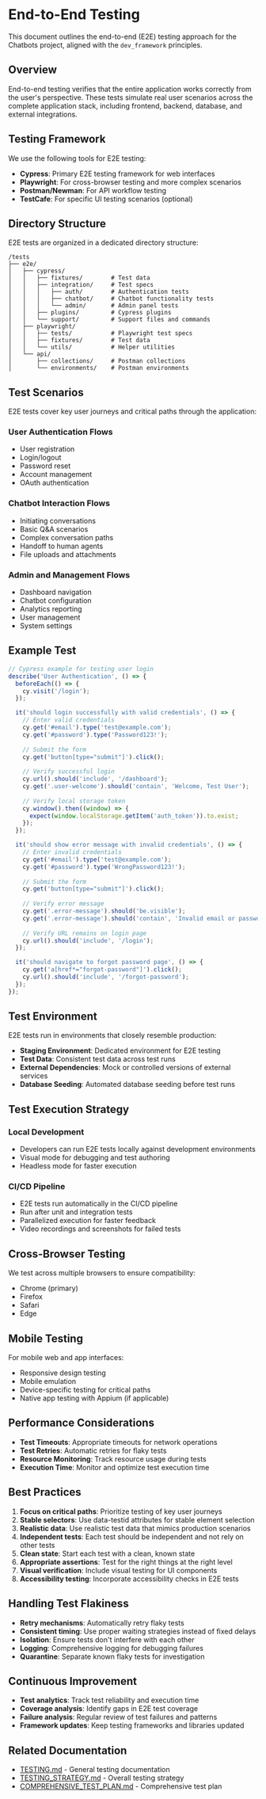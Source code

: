 # End-to-End Testing

This document outlines the end-to-end (E2E) testing approach for the Chatbots project, aligned with the `dev_framework` principles.

## Overview

End-to-end testing verifies that the entire application works correctly from the user's perspective. These tests simulate real user scenarios across the complete application stack, including frontend, backend, database, and external integrations.

## Testing Framework

We use the following tools for E2E testing:

- **Cypress**: Primary E2E testing framework for web interfaces
- **Playwright**: For cross-browser testing and more complex scenarios
- **Postman/Newman**: For API workflow testing
- **TestCafe**: For specific UI testing scenarios (optional)

## Directory Structure

E2E tests are organized in a dedicated directory structure:

```
/tests
├── e2e/
│   ├── cypress/
│   │   ├── fixtures/        # Test data
│   │   ├── integration/     # Test specs
│   │   │   ├── auth/        # Authentication tests
│   │   │   ├── chatbot/     # Chatbot functionality tests
│   │   │   └── admin/       # Admin panel tests
│   │   ├── plugins/         # Cypress plugins
│   │   └── support/         # Support files and commands
│   ├── playwright/
│   │   ├── tests/           # Playwright test specs
│   │   ├── fixtures/        # Test data
│   │   └── utils/           # Helper utilities
│   └── api/
│       ├── collections/     # Postman collections
│       └── environments/    # Postman environments
```

## Test Scenarios

E2E tests cover key user journeys and critical paths through the application:

### User Authentication Flows

- User registration
- Login/logout
- Password reset
- Account management
- OAuth authentication

### Chatbot Interaction Flows

- Initiating conversations
- Basic Q&A scenarios
- Complex conversation paths
- Handoff to human agents
- File uploads and attachments

### Admin and Management Flows

- Dashboard navigation
- Chatbot configuration
- Analytics reporting
- User management
- System settings

## Example Test

```javascript
// Cypress example for testing user login
describe('User Authentication', () => {
  beforeEach(() => {
    cy.visit('/login');
  });

  it('should login successfully with valid credentials', () => {
    // Enter valid credentials
    cy.get('#email').type('test@example.com');
    cy.get('#password').type('Password123!');
    
    // Submit the form
    cy.get('button[type="submit"]').click();
    
    // Verify successful login
    cy.url().should('include', '/dashboard');
    cy.get('.user-welcome').should('contain', 'Welcome, Test User');
    
    // Verify local storage token
    cy.window().then((window) => {
      expect(window.localStorage.getItem('auth_token')).to.exist;
    });
  });

  it('should show error message with invalid credentials', () => {
    // Enter invalid credentials
    cy.get('#email').type('test@example.com');
    cy.get('#password').type('WrongPassword123!');
    
    // Submit the form
    cy.get('button[type="submit"]').click();
    
    // Verify error message
    cy.get('.error-message').should('be.visible');
    cy.get('.error-message').should('contain', 'Invalid email or password');
    
    // Verify URL remains on login page
    cy.url().should('include', '/login');
  });

  it('should navigate to forgot password page', () => {
    cy.get('a[href*="forgot-password"]').click();
    cy.url().should('include', '/forgot-password');
  });
});
```

## Test Environment

E2E tests run in environments that closely resemble production:

- **Staging Environment**: Dedicated environment for E2E testing
- **Test Data**: Consistent test data across test runs
- **External Dependencies**: Mock or controlled versions of external services
- **Database Seeding**: Automated database seeding before test runs

## Test Execution Strategy

### Local Development

- Developers can run E2E tests locally against development environments
- Visual mode for debugging and test authoring
- Headless mode for faster execution

### CI/CD Pipeline

- E2E tests run automatically in the CI/CD pipeline
- Run after unit and integration tests
- Parallelized execution for faster feedback
- Video recordings and screenshots for failed tests

## Cross-Browser Testing

We test across multiple browsers to ensure compatibility:

- Chrome (primary)
- Firefox
- Safari
- Edge

## Mobile Testing

For mobile web and app interfaces:

- Responsive design testing
- Mobile emulation
- Device-specific testing for critical paths
- Native app testing with Appium (if applicable)

## Performance Considerations

- **Test Timeouts**: Appropriate timeouts for network operations
- **Test Retries**: Automatic retries for flaky tests
- **Resource Monitoring**: Track resource usage during tests
- **Execution Time**: Monitor and optimize test execution time

## Best Practices

1. **Focus on critical paths**: Prioritize testing of key user journeys
2. **Stable selectors**: Use data-testid attributes for stable element selection
3. **Realistic data**: Use realistic test data that mimics production scenarios
4. **Independent tests**: Each test should be independent and not rely on other tests
5. **Clean state**: Start each test with a clean, known state
6. **Appropriate assertions**: Test for the right things at the right level
7. **Visual verification**: Include visual testing for UI components
8. **Accessibility testing**: Incorporate accessibility checks in E2E tests

## Handling Test Flakiness

- **Retry mechanisms**: Automatically retry flaky tests
- **Consistent timing**: Use proper waiting strategies instead of fixed delays
- **Isolation**: Ensure tests don't interfere with each other
- **Logging**: Comprehensive logging for debugging failures
- **Quarantine**: Separate known flaky tests for investigation

## Continuous Improvement

- **Test analytics**: Track test reliability and execution time
- **Coverage analysis**: Identify gaps in E2E test coverage
- **Failure analysis**: Regular review of test failures and patterns
- **Framework updates**: Keep testing frameworks and libraries updated

## Related Documentation

- [TESTING.md](../TESTING.md) - General testing documentation
- [TESTING_STRATEGY.md](../TESTING_STRATEGY.md) - Overall testing strategy
- [COMPREHENSIVE_TEST_PLAN.md](../COMPREHENSIVE_TEST_PLAN.md) - Comprehensive test plan
